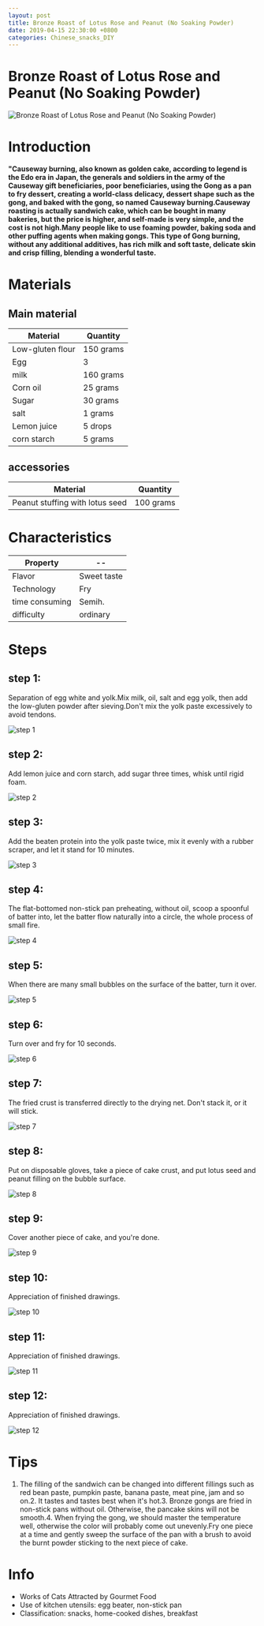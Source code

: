 ```yaml
---
layout: post
title: Bronze Roast of Lotus Rose and Peanut (No Soaking Powder)
date: 2019-04-15 22:30:00 +0800
categories: Chinese_snacks_DIY
---
```


# Bronze Roast of Lotus Rose and Peanut (No Soaking Powder)

![Bronze Roast of Lotus Rose and Peanut (No Soaking Powder)]({{site.baseurl}}/img/429294/429294.jpg)

# Introduction

**"Causeway burning, also known as golden cake, according to legend is the Edo era in Japan, the generals and soldiers in the army of the Causeway gift beneficiaries, poor beneficiaries, using the Gong as a pan to fry dessert, creating a world-class delicacy, dessert shape such as the gong, and baked with the gong, so named Causeway burning.Causeway roasting is actually sandwich cake, which can be bought in many bakeries, but the price is higher, and self-made is very simple, and the cost is not high.Many people like to use foaming powder, baking soda and other puffing agents when making gongs. This type of Gong burning, without any additional additives, has rich milk and soft taste, delicate skin and crisp filling, blending a wonderful taste.**

# Materials


## Main material

Material|Quantity
--|--
Low-gluten flour|150 grams
Egg|3
milk|160 grams
Corn oil|25 grams
Sugar|30 grams
salt|1 grams
Lemon juice|5 drops
corn starch|5 grams

## accessories

Material|Quantity
--|--
Peanut stuffing with lotus seed|100 grams

# Characteristics

Property|--
--|--
Flavor|Sweet taste
Technology|Fry
time consuming|Semih.
difficulty|ordinary

# Steps

## step 1:

Separation of egg white and yolk.Mix milk, oil, salt and egg yolk, then add the low-gluten powder after sieving.Don't mix the yolk paste excessively to avoid tendons.

![step 1]({{site.baseurl}}/img/429294/1.jpg)

## step 2:

Add lemon juice and corn starch, add sugar three times, whisk until rigid foam.

![step 2]({{site.baseurl}}/img/429294/2.jpg)

## step 3:

Add the beaten protein into the yolk paste twice, mix it evenly with a rubber scraper, and let it stand for 10 minutes.

![step 3]({{site.baseurl}}/img/429294/3.jpg)

## step 4:

The flat-bottomed non-stick pan preheating, without oil, scoop a spoonful of batter into, let the batter flow naturally into a circle, the whole process of small fire.

![step 4]({{site.baseurl}}/img/429294/4.jpg)

## step 5:

When there are many small bubbles on the surface of the batter, turn it over.

![step 5]({{site.baseurl}}/img/429294/5.jpg)

## step 6:

Turn over and fry for 10 seconds.

![step 6]({{site.baseurl}}/img/429294/6.jpg)

## step 7:

The fried crust is transferred directly to the drying net. Don't stack it, or it will stick.

![step 7]({{site.baseurl}}/img/429294/7.jpg)

## step 8:

Put on disposable gloves, take a piece of cake crust, and put lotus seed and peanut filling on the bubble surface.

![step 8]({{site.baseurl}}/img/429294/8.jpg)

## step 9:

Cover another piece of cake, and you're done.

![step 9]({{site.baseurl}}/img/429294/9.jpg)

## step 10:

Appreciation of finished drawings.

![step 10]({{site.baseurl}}/img/429294/10.jpg)

## step 11:

Appreciation of finished drawings.

![step 11]({{site.baseurl}}/img/429294/11.jpg)

## step 12:

Appreciation of finished drawings.

![step 12]({{site.baseurl}}/img/429294/12.jpg)

# Tips

1. The filling of the sandwich can be changed into different fillings such as red bean paste, pumpkin paste, banana paste, meat pine, jam and so on.2. It tastes and tastes best when it's hot.3. Bronze gongs are fried in non-stick pans without oil. Otherwise, the pancake skins will not be smooth.4. When frying the gong, we should master the temperature well, otherwise the color will probably come out unevenly.Fry one piece at a time and gently sweep the surface of the pan with a brush to avoid the burnt powder sticking to the next piece of cake.

# Info

- Works of Cats Attracted by Gourmet Food
- Use of kitchen utensils: egg beater, non-stick pan
- Classification: snacks, home-cooked dishes, breakfast
